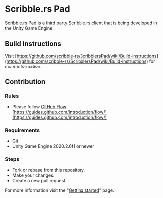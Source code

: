 # Scribble.rs Pad

Scribble.rs Pad is a third party Scribble.rs client that is being developed in the Unity Game Engine.

## Build instructions

Visit [https://github.com/scribble-rs/ScribblersPad/wiki/Build-instructions](https://github.com/scribble-rs/ScribblersPad/wiki/Build-instructions) for more information.

## Contribution

### Rules

- Please follow [GitHub Flow](https://guides.github.com/introduction/flow/): [https://guides.github.com/introduction/flow/](https://guides.github.com/introduction/flow/)

### Requirements

- Git
- Unity Game Engine 2020.2.6f1 or newer

### Steps

- Fork or rebase from this repository.
- Make your changes.
- Create a new pull request.

For more information visit the "[Getting started](https://github.com/scribble-rs/ScribblersPad/wiki/Getting-started)" page.